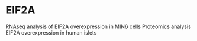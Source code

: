 # EIF2A
RNAseq analysis of EIF2A overexpression in MIN6 cells
Proteomics analysis EIF2A overexpression in human islets
